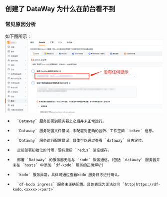## 创建了 DataWay 为什么在前台看不到
### 常见原因分析
如下图所示：
![](img/not_see_dataway_1.jpg)
-       `Dataway` 服务部署到服务器上之后并未正常运行。
-       `Dataway` 服务配置文件错误，未配置对正确的监听、工作空间 `token` 信息。
-       `Dataway` 服务运行配置错误，具体可以通过查看 `dataway` 日志定位。
-       之前部署初始化的时候，没有重启 `redis` 清空缓存。
-       部署 `Dataway` 的服务器无法与 `kodo` 服务通信。（包括 `dataway` 服务器并未在 `hosts` 中添加 `df-kodo` 服务的正确解析）
-       `kodo` 服务异常，具体可通过查看kodo 服务日志进行确认。
-       `df-kodo ingress` 服务未正确配置。具体表现为无法访问 `http|https://df-kodo.<xxxx>:<port>`

